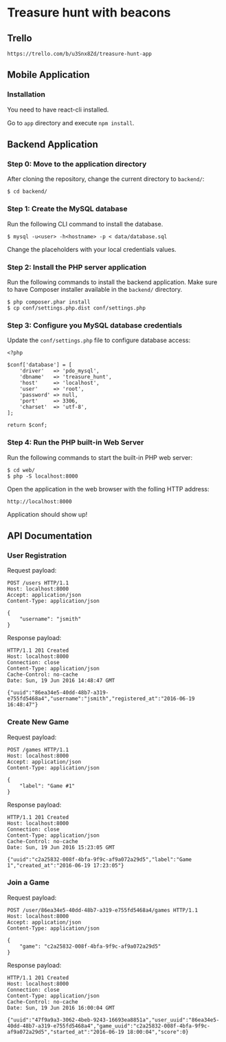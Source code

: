 Treasure hunt with beacons
==========================

Trello
------

    https://trello.com/b/u3Snx8Zd/treasure-hunt-app

Mobile Application
------------------

### Installation

You need to have react-cli installed.

Go to `app` directory and execute `npm install`.


Backend Application
-------------------

### Step 0: Move to the application directory

After cloning the repository, change the current directory to `backend/`:
 
    $ cd backend/

### Step 1: Create the MySQL database

Run the following CLI command to install the database.

    $ mysql -u<user> -h<hostname> -p < data/database.sql

Change the <param> placeholders with your local credentials values.

### Step 2: Install the PHP server application

Run the following commands to install the backend application. Make sure
to have Composer installer available in the `backend/` directory.

    $ php composer.phar install
    $ cp conf/settings.php.dist conf/settings.php

### Step 3: Configure you MySQL database credentials

Update the `conf/settings.php` file to configure database access:

    <?php
    
    $conf['database'] = [
        'driver'   => 'pdo_mysql',
        'dbname'   => 'treasure_hunt',
        'host'     => 'localhost',
        'user'     => 'root',
        'password' => null,
        'port'     => 3306,
        'charset'  => 'utf-8',
    ];
    
    return $conf;

### Step 4: Run the PHP built-in Web Server

Run the following commands to start the built-in PHP web server:

    $ cd web/
    $ php -S localhost:8000

Open the application in the web browser with the folling HTTP address:

    http://localhost:8000

Application should show up!

API Documentation
-----------------

### User Registration

Request payload:

```http
POST /users HTTP/1.1
Host: localhost:8000
Accept: application/json
Content-Type: application/json

{
    "username": "jsmith"
}
```

Response payload:

```http
HTTP/1.1 201 Created
Host: localhost:8000
Connection: close
Content-Type: application/json
Cache-Control: no-cache
Date: Sun, 19 Jun 2016 14:48:47 GMT

{"uuid":"86ea34e5-40dd-48b7-a319-e755fd5468a4","username":"jsmith","registered_at":"2016-06-19 16:48:47"}
```

### Create New Game

Request payload:

```http
POST /games HTTP/1.1
Host: localhost:8000
Accept: application/json
Content-Type: application/json

{
    "label": "Game #1"
}
```

Response payload:

```http
HTTP/1.1 201 Created
Host: localhost:8000
Connection: close
Content-Type: application/json
Cache-Control: no-cache
Date: Sun, 19 Jun 2016 15:23:05 GMT

{"uuid":"c2a25832-008f-4bfa-9f9c-af9a072a29d5","label":"Game 1","created_at":"2016-06-19 17:23:05"}
```

### Join a  Game

Request payload:

```http
POST /user/86ea34e5-40dd-48b7-a319-e755fd5468a4/games HTTP/1.1
Host: localhost:8000
Accept: application/json
Content-Type: application/json

{
    "game": "c2a25832-008f-4bfa-9f9c-af9a072a29d5"
}
```

Response payload:

```http
HTTP/1.1 201 Created
Host: localhost:8000
Connection: close
Content-Type: application/json
Cache-Control: no-cache
Date: Sun, 19 Jun 2016 16:00:04 GMT

{"uuid":"47f9a9a3-3062-4beb-9243-16693ea8851a","user_uuid":"86ea34e5-40dd-48b7-a319-e755fd5468a4","game_uuid":"c2a25832-008f-4bfa-9f9c-af9a072a29d5","started_at":"2016-06-19 18:00:04","score":0}
```
